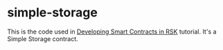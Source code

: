 # simple-storage

This is the code used in [Developing Smart Contracts in RSK](https://github.com/rsksmart/tutorials/wiki/first-smart-contract/Developing-Smart-Contracts-in-RSK) tutorial. It's a Simple Storage contract.
